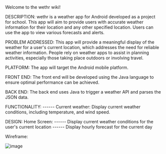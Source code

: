 Welcome to the wethr wiki!

DESCRIPTION: wethr is a weather app for Android developed as a project for school. This app will aim to provide users with accurate weather information for their location and any other specified location. Users can use the app to view various forecasts and alerts.

PROBLEM ADDRESSED: This app will provide a meaningful display of the weather for a user's current location, which addresses the need for reliable weather information. People rely on weather apps to assist in planning activities, especially those taking place outdoors or involving travel.

PLATFORM: The app will target the Android mobile platform.

FRONT END: The front end will be developed using the Java language to ensure optimal performance can be achieved.

BACK END: The back end uses Java to trigger a weather API and parses the JSON data. 

FUNCTIONALITY: ------ Current weather: Display current weather conditions, including temperature, and wind speed.

DESIGN: Home Screen: ------ Display current weather conditions for the user's current location ------ Display hourly forecast for the current day

Wireframe:

![image](https://github.com/Arranic/wethr/assets/72086846/13449442-b99c-4af9-a499-5336f1cbf1cf)

